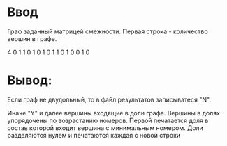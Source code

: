 # Ввод
Граф заданный матрицей смежности. Первая строка - количество вершин в графе.

4
0 1 1 0
1 0 1 0
1 1 0 1
0 0 1 0

# Вывод:
Если граф  не  двудольный,  то в файл результатов записыватеся "N".

Иначе "Y" и далее вершины входящие в доли графа. 
Вершины в долях упорядочены по возрастанию номеров.
Первой печатается доля в состав которой входит вершина с минимальным номером. 
Доли разделяются нулем и печатаются каждая с новой строки
